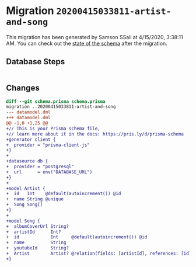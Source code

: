 # Migration `20200415033811-artist-and-song`

This migration has been generated by Samson SSali at 4/15/2020, 3:38:11 AM.
You can check out the [state of the schema](./schema.prisma) after the migration.

## Database Steps

```sql

```

## Changes

```diff
diff --git schema.prisma schema.prisma
migration ..20200415033811-artist-and-song
--- datamodel.dml
+++ datamodel.dml
@@ -1,0 +1,25 @@
+// This is your Prisma schema file,
+// learn more about it in the docs: https://pris.ly/d/prisma-schema
+generator client {
+  provider = "prisma-client-js"
+}
+
+datasource db {
+  provider = "postgresql"
+  url      = env("DATABASE_URL")
+}
+
+model Artist {
+  id   Int    @default(autoincrement()) @id
+  name String @unique
+  Song Song[]
+}
+
+model Song {
+  albumCoverUrl String?
+  artistId      Int?
+  id            Int     @default(autoincrement()) @id
+  name          String
+  youtubeId     String?
+  Artist        Artist? @relation(fields: [artistId], references: [id])
+}
```


